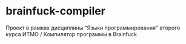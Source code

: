 # brainfuck-compiler
Проект в рамках дисциплины "Языки программирования" второго курса ИТМО / Компилятор программы в Brainfuck
